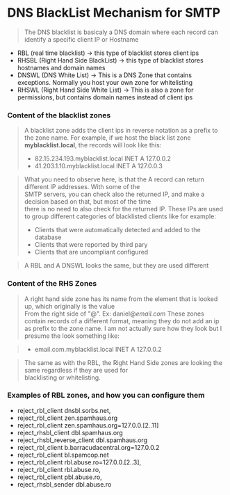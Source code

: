# DNS BlackList Mechanism for SMTP

> The DNS blacklist is basicaly a DNS domain where each record can identify a specific client IP or Hostname

- RBL (real time blacklist) -> this type of blacklist stores client ips
- RHSBL (Right Hand Side BlackList) -> this type of blacklist stores hostnames and domain names
- DNSWL (DNS White List) -> This is a DNS Zone that contains exceptions. Normally you host your own zone for whitelisting
- RHSWL (Right Hand Side White List) -> This is also a zone for permissions, but contains domain names instead of client ips


### Content of the blacklist zones

> A blacklist zone adds the client ips in reverse notation as a prefix to the zone name.
> For example, if we host the black list zone **myblacklist.local**, the records will look like this:
> -  82.15.234.193.myblacklist.local	INET	A	127.0.0.2
> -  41.203.1.10.myblacklist.local	INET	A	127.0.0.3

> What you need to observe here, is that the A record can return different IP addresses. With some of the  
> SMTP servers, you can check also the returned IP, and make a decision based on that, but most of the time   
> there is no need to also check for the returned IP.
> These IPs are used to group different categories of blacklisted clients like for example:
> - Clients that were automatically detected and added to the database
> - Clients that were reported by third pary
> - Clients that are uncompliant configured

> A RBL and A DNSWL looks the same, but they are used different

### Content of the RHS Zones

> A right hand side zone has its name from the element that is looked up, which originally is the value  
> From the right side of "@". Ex: daniel@*email.com*
> These zones contain records of a different format, meaning they do not add an ip as prefix to the zone name.
> I am not actually sure how they look but I presume the look something like:

> - email.com.myblacklist.local		INET		A		127.0.0.2

> The same as with the RBL, the Right Hand Side zones are looking the same regardless if they are used for  
> blacklisting or whitelisting.

### Examples of RBL zones, and how you can configure them


- reject_rbl_client dnsbl.sorbs.net,
- reject_rbl_client zen.spamhaus.org
- reject_rbl_client zen.spamhaus.org=127.0.0.[2..11]
- reject_rhsbl_client dbl.spamhaus.org
- reject_rhsbl_reverse_client dbl.spamhaus.org
- reject_rbl_client b.barracudacentral.org=127.0.0.2
- reject_rbl_client bl.spamcop.net
- reject_rbl_client rbl.abuse.ro=127.0.0.[2..3],
- reject_rbl_client rbl.abuse.ro,
- reject_rbl_client pbl.abuse.ro,
- reject_rhsbl_sender dbl.abuse.ro
